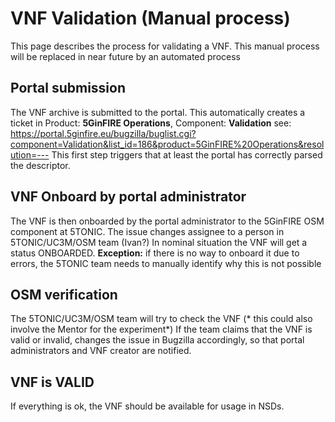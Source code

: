 <!-- TITLE: VNF Validation -->
<!-- SUBTITLE: Internal process for a VNF Validation -->

# VNF Validation (Manual process)

This page describes the process for validating a VNF. This manual process will be replaced in near future by an automated process

## Portal submission
The VNF archive is submitted to the portal. This automatically creates a ticket in  Product: **5GinFIRE Operations**, Component: **Validation**   see: https://portal.5ginfire.eu/bugzilla/buglist.cgi?component=Validation&list_id=186&product=5GinFIRE%20Operations&resolution=---
This first step triggers that at least the portal has correctly parsed the descriptor.
## VNF Onboard by portal administrator
The VNF is then onboarded by the portal administrator to the 5GinFIRE OSM component at 5TONIC. 
The issue changes assignee to a person in 5TONIC/UC3M/OSM team (Ivan?)
In nominal situation the VNF will get a status ONBOARDED.
**Exception:** if there is no way to onboard it due to errors, the 5TONIC team needs to manually identify why this is not possible

## OSM verification
The 5TONIC/UC3M/OSM team will try to check the VNF (* this could also involve the Mentor for the experiment*)
If the team claims that the VNF is valid or invalid, changes the issue in Bugzilla accordingly, so that portal administrators and VNF creator are notified.

## VNF is VALID
If everything is ok, the VNF should be available for usage in NSDs.
